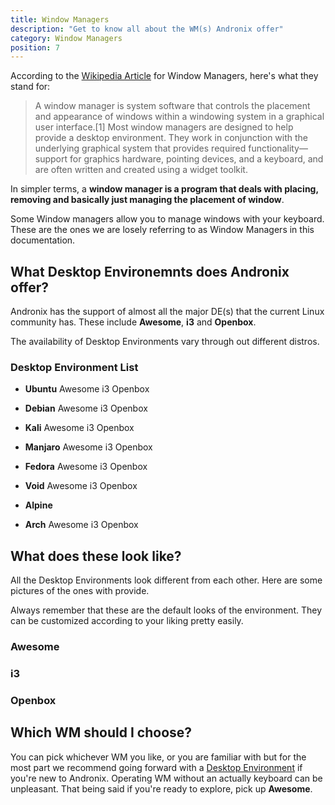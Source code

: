 ```yaml
---
title: Window Managers
description: "Get to know all about the WM(s) Andronix offer"
category: Window Managers
position: 7
---
```


According to the [Wikipedia Article](https://en.wikipedia.org/wiki/Window_manager) for Window Managers, here's what they stand for:

> A window manager is system software that controls the placement and appearance of windows within a windowing system in a graphical user interface.[1] Most window managers are designed to help provide a desktop environment. They work in conjunction with the underlying graphical system that provides required functionality—support for graphics hardware, pointing devices, and a keyboard, and are often written and created using a widget toolkit.

In simpler terms, a **window manager is a program that deals with placing, removing and basically just managing the placement of window**. 


<alert type="info">Some Window managers allow you to manage windows with your keyboard. These are the ones we are losely referring to as Window Managers in this documentation.</alert>

## What Desktop Environemnts does Andronix offer?

Andronix has the support of almost all the major DE(s) that the current Linux community has. These include **Awesome**, **i3** and **Openbox**.

<alert type="warning">The availability of Desktop Environments vary through out different distros.</alert>

### Desktop Environment List

- **Ubuntu** <badge>Awesome</badge> <badge>i3</badge> <badge>Openbox</badge>

- **Debian** <badge>Awesome</badge> <badge>i3</badge> <badge>Openbox</badge>

- **Kali** <badge>Awesome</badge> <badge>i3</badge> <badge>Openbox</badge>

- **Manjaro** <badge>Awesome</badge> <badge>i3</badge> <badge>Openbox</badge>

- **Fedora** <badge>Awesome</badge> <badge>i3</badge> <badge>Openbox</badge>

- **Void** <badge>Awesome</badge> <badge>i3</badge> <badge>Openbox</badge>

- **Alpine**

- **Arch** <badge>Awesome</badge> <badge>i3</badge> <badge>Openbox</badge>


## What does these look like?

All the Desktop Environments look different from each other. Here are some pictures of the ones with provide.

<alert type="info">Always remember that these are the default looks of the environment. They can be customized according to your liking pretty easily.</alert>

### Awesome

### i3

### Openbox


## Which WM should I choose?


You can pick whichever WM you like, or you are familiar with but for the most part we recommend going forward with a [Desktop Environment](../desktop-enviroments) if you're new to Andronix. Operating WM without an actually keyboard can be unpleasant. That being said if you're ready to explore, pick up **Awesome**.




